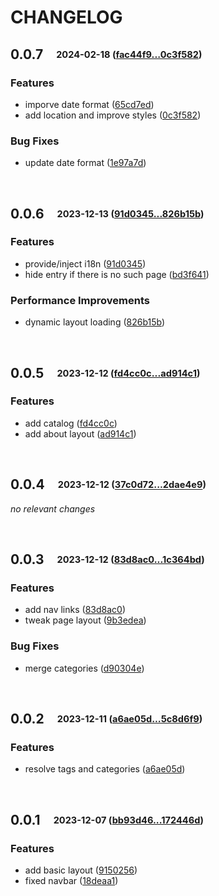 # CHANGELOG

## **0.0.7**&emsp;<sub><sup>2024-02-18 ([fac44f9...0c3f582](https://github.com/yzx9/vitepress-theme-celesta/compare/fac44f96a3b9d544228d27b74134e95f94b8032d...0c3f5822c32f69bd3dc146bfdaac29b36cf656bf?diff=split))</sup></sub>

### Features

- imporve date format ([65cd7ed](https://github.com/yzx9/vitepress-theme-celesta/commit/65cd7ed62f8403d03f8b51876ced59261c97ab54))
- add location and improve styles ([0c3f582](https://github.com/yzx9/vitepress-theme-celesta/commit/0c3f5822c32f69bd3dc146bfdaac29b36cf656bf))

### Bug Fixes

- update date format ([1e97a7d](https://github.com/yzx9/vitepress-theme-celesta/commit/1e97a7df37ba3d4367690ff9f8bec46d433a5da6))

<br>


## **0.0.6**&emsp;<sub><sup>2023-12-13 ([91d0345...826b15b](https://github.com/yzx9/vitepress-theme-celesta/compare/91d0345533cc56dc2d68f714e1609d9f8f5122bb...826b15b41c42a9400ec7aaf04805469e6e3866a3?diff=split))</sup></sub>

### Features
* provide/inject i18n ([91d0345](https://github.com/yzx9/vitepress-theme-celesta/commit/91d0345533cc56dc2d68f714e1609d9f8f5122bb))
* hide entry if there is no such page ([bd3f641](https://github.com/yzx9/vitepress-theme-celesta/commit/bd3f641a139fb937e6d9b856ab04d42662122eb9))

### Performance Improvements
* dynamic layout loading ([826b15b](https://github.com/yzx9/vitepress-theme-celesta/commit/826b15b41c42a9400ec7aaf04805469e6e3866a3))

<br>


## **0.0.5**&emsp;<sub><sup>2023-12-12 ([fd4cc0c...ad914c1](https://github.com/yzx9/vitepress-theme-celesta/compare/fd4cc0cebe3c8362a1e8d1508908400d6efb166d...ad914c15d83a89f36c9f8689dab5e335e59f794a?diff=split))</sup></sub>

### Features
* add catalog ([fd4cc0c](https://github.com/yzx9/vitepress-theme-celesta/commit/fd4cc0cebe3c8362a1e8d1508908400d6efb166d))
* add about layout ([ad914c1](https://github.com/yzx9/vitepress-theme-celesta/commit/ad914c15d83a89f36c9f8689dab5e335e59f794a))

<br>


## **0.0.4**&emsp;<sub><sup>2023-12-12 ([37c0d72...2dae4e9](https://github.com/yzx9/vitepress-theme-celesta/compare/37c0d72784a99c9ed606fa7655ed609278d21318...2dae4e9b42829f0ac490455dbf0a367e6b2bf456?diff=split))</sup></sub>

*no relevant changes*

<br>


## **0.0.3**&emsp;<sub><sup>2023-12-12 ([83d8ac0...1c364bd](https://github.com/yzx9/vitepress-theme-celesta/compare/83d8ac0e5d3777a7f3739447255b649efce7877f...1c364bdeb92c4e93699891f623833b0ed4b69fc7?diff=split))</sup></sub>

### Features
* add nav links ([83d8ac0](https://github.com/yzx9/vitepress-theme-celesta/commit/83d8ac0e5d3777a7f3739447255b649efce7877f))
* tweak page layout ([9b3edea](https://github.com/yzx9/vitepress-theme-celesta/commit/9b3edeac7ccd30f1961dc0046a4ba7bec18eb867))

### Bug Fixes
* merge categories ([d90304e](https://github.com/yzx9/vitepress-theme-celesta/commit/d90304ebdb4de9e2660b1614d385ded6749738c1))

<br>


## **0.0.2**&emsp;<sub><sup>2023-12-11 ([a6ae05d...5c8d6f9](https://github.com/yzx9/vitepress-theme-celesta/compare/a6ae05d58bcf7175f39395438f8f880d67b2aa75...5c8d6f91d6b6bcefb23b0000ac0862d7fd802bca?diff=split))</sup></sub>

### Features
* resolve tags and categories ([a6ae05d](https://github.com/yzx9/vitepress-theme-celesta/commit/a6ae05d58bcf7175f39395438f8f880d67b2aa75))

<br>


## **0.0.1**&emsp;<sub><sup>2023-12-07 ([bb93d46...172446d](https://github.com/yzx9/vitepress-theme-celesta/compare/bb93d465db430d7f77cde80f8ee6a829976c303c...172446d25e4006693e208e21d47882ab7c013198?diff=split))</sup></sub>

### Features
* add basic layout ([9150256](https://github.com/yzx9/vitepress-theme-celesta/commit/91502566f6be8b7a33ba700db9fc920fa0e05a98))
* fixed navbar ([18deaa1](https://github.com/yzx9/vitepress-theme-celesta/commit/18deaa10b9b155f4172017e57f8b915afa63bc7c))

<br>
